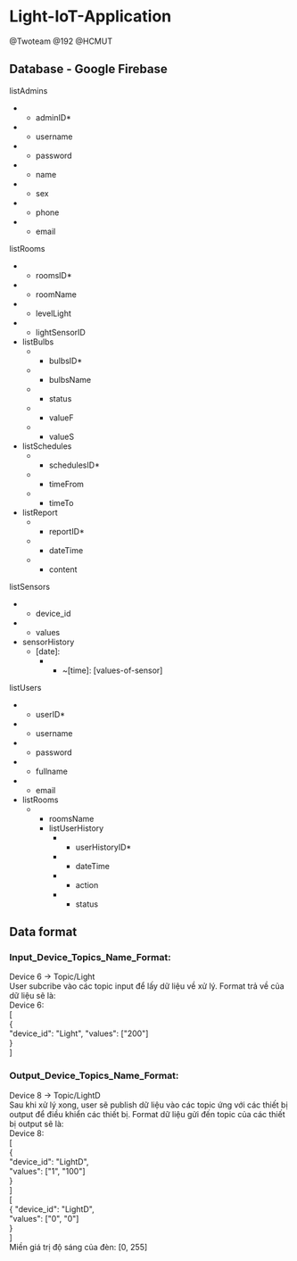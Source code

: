 ﻿# Light-IoT-Application
@Twoteam @192 @HCMUT  

## Database - Google Firebase

listAdmins  
  * - adminID*   
  * - username  
  * - password  
  * - name  
  * - sex  
  * - phone  
  * - email  
	
listRooms  
  * - roomsID*   
  * - roomName  
  * - levelLight  
  * - lightSensorID  
  * listBulbs  
    * - bulbsID*   
    * - bulbsName  
    * - status  
    * - valueF  
    * - valueS      
  * listSchedules   
    * - schedulesID*   
    * - timeFrom  
    * - timeTo  
  * listReport  
    * - reportID*   
    * - dateTime  
    * - content  
	
listSensors  
  * - device_id  
  * - values  
  * sensorHistory   
    * [date]:  
      * - ~[time]: [values-of-sensor]  

listUsers  
  * - userID*   
  * - username  
  * - password  
  * - fullname  
  * - email  
  * listRooms  
    * - roomsName   
      * listUserHistory  
        * - userHistoryID*   
        * - dateTime  
        * - action  
        * - status  

## Data format

### Input_Device_Topics_Name_Format:
Device 6 -> Topic/Light  
User subcribe vào các topic input để lấy dữ liệu về xử lý. Format trả về của dữ liệu sẽ là:  
Device 6:  
[  
  {  
	"device_id": "Light",
    "values": ["200"]  
  }  
]  

### Output_Device_Topics_Name_Format:
Device 8 -> Topic/LightD  
Sau khi xử lý xong, user sẽ publish dữ liệu vào các topic ứng với các thiết bị output để điều khiển các thiết bị. Format dữ liệu gửi đến topic của các thiết bị output sẽ là:  
Device 8:  
[  
  {  
	"device_id": "LightD",  
    "values": ["1", "100"]  
  }  
]  
[  
  {   "device_id": "LightD",  
    "values": ["0", "0"]  
  }  
]  
Miền giá trị độ sáng của đèn: [0, 255]


